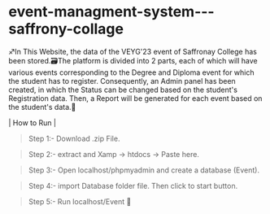 # event-managment-system---saffrony-collage

♐In This Website, the data of the VEYG'23 event of Saffronay College has been stored.🗃️The platform is divided into 2 parts, each of which will have various 
events corresponding to the Degree and Diploma event for which the student has to register. Consequently, an Admin panel has been created, in which the Status can be changed based on the student's Registration data. Then, a Report will be generated for each event based on the student's data.🛑

| How to Run |

>Step 1:- Download .zip File.

>Step 2:- extract and Xamp -> htdocs -> Paste here.

>Step 3:- Open localhost/phpmyadmin and create a database (Event).

>Step 4:- import Database folder file. Then click to start button.

>Step 5:- Run localhost/Event 🚩
